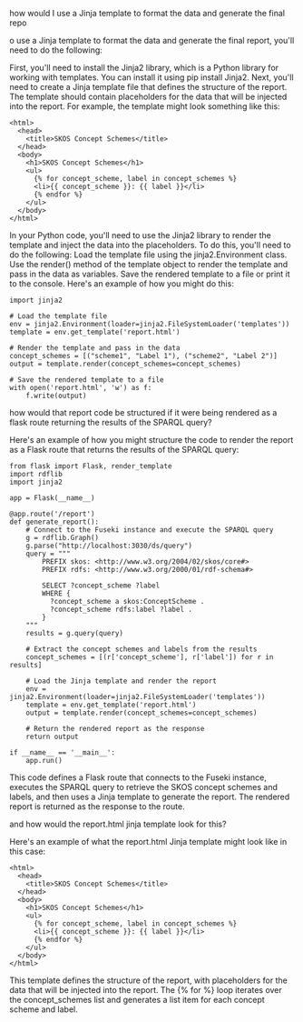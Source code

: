 how would I use a Jinja template to format the data and generate the final repo

o use a Jinja template to format the data and generate the final report, you'll need to do the following:

First, you'll need to install the Jinja2 library, which is a Python library for working with templates. You can install it using pip install Jinja2.
Next, you'll need to create a Jinja template file that defines the structure of the report. The template should contain placeholders for the data that will be injected into the report. For example, the template might look something like this:

```
<html>
  <head>
    <title>SKOS Concept Schemes</title>
  </head>
  <body>
    <h1>SKOS Concept Schemes</h1>
    <ul>
      {% for concept_scheme, label in concept_schemes %}
      <li>{{ concept_scheme }}: {{ label }}</li>
      {% endfor %}
    </ul>
  </body>
</html>
```


In your Python code, you'll need to use the Jinja2 library to render the template and inject the data into the placeholders. To do this, you'll need to do the following:
Load the template file using the jinja2.Environment class.
Use the render() method of the template object to render the template and pass in the data as variables.
Save the rendered template to a file or print it to the console.
Here's an example of how you might do this:

```
import jinja2

# Load the template file
env = jinja2.Environment(loader=jinja2.FileSystemLoader('templates'))
template = env.get_template('report.html')

# Render the template and pass in the data
concept_schemes = [("scheme1", "Label 1"), ("scheme2", "Label 2")]
output = template.render(concept_schemes=concept_schemes)

# Save the rendered template to a file
with open('report.html', 'w') as f:
    f.write(output)

```

how would that report code be structured if it were being rendered as a flask route returning the results of the SPARQL query? 


Here's an example of how you might structure the code to render the report as a Flask route that returns the results of the SPARQL query:

```
from flask import Flask, render_template
import rdflib
import jinja2

app = Flask(__name__)

@app.route('/report')
def generate_report():
    # Connect to the Fuseki instance and execute the SPARQL query
    g = rdflib.Graph()
    g.parse("http://localhost:3030/ds/query")
    query = """
        PREFIX skos: <http://www.w3.org/2004/02/skos/core#>
        PREFIX rdfs: <http://www.w3.org/2000/01/rdf-schema#>

        SELECT ?concept_scheme ?label
        WHERE {
          ?concept_scheme a skos:ConceptScheme .
          ?concept_scheme rdfs:label ?label .
        }
    """
    results = g.query(query)
    
    # Extract the concept schemes and labels from the results
    concept_schemes = [(r['concept_scheme'], r['label']) for r in results]
    
    # Load the Jinja template and render the report
    env = jinja2.Environment(loader=jinja2.FileSystemLoader('templates'))
    template = env.get_template('report.html')
    output = template.render(concept_schemes=concept_schemes)
    
    # Return the rendered report as the response
    return output

if __name__ == '__main__':
    app.run()
```


This code defines a Flask route that connects to the Fuseki instance, executes the SPARQL query to retrieve the SKOS concept schemes and labels, and then uses a Jinja template to generate the report. The rendered report is returned as the response to the route.

and how would the report.html jinja template look for this?

Here's an example of what the report.html Jinja template might look like in this case:

```
<html>
  <head>
    <title>SKOS Concept Schemes</title>
  </head>
  <body>
    <h1>SKOS Concept Schemes</h1>
    <ul>
      {% for concept_scheme, label in concept_schemes %}
      <li>{{ concept_scheme }}: {{ label }}</li>
      {% endfor %}
    </ul>
  </body>
</html>
```


This template defines the structure of the report, with placeholders for the data that will be injected into the report. The {% for %} loop iterates over the concept_schemes list and generates a list item for each concept scheme and label.











